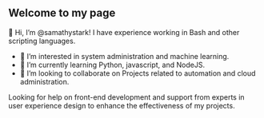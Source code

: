 ## Welcome to my page
👋 Hi, I’m @samathystark! 
I have experience working in Bash and other scripting languages. 

- 👀 I’m interested in system administration and machine learning.
- 🌱 I’m currently learning Python, javascript, and NodeJS.
- 💞️ I’m looking to collaborate on Projects related to automation and cloud administration. 

Looking for help on front-end development and support from experts in user experience design to enhance the effectiveness of my projects.

<!---
samathystark/samathystark is a ✨ special ✨ repository because its `README.md` (this file) appears on your GitHub profile.
You can click the Preview link to take a look at your changes.
--->


